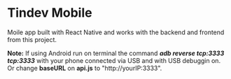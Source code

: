# Tindev Mobile

Moile app built with React Native and works with the backend and frontend from this project.

**Note:** If using Android run on terminal the command _**adb reverse tcp:3333 tcp:3333**_ with your phone connected via USB and with USB debuggin on. Or change **baseURL** on **api.js** to "http://yourIP:3333".
